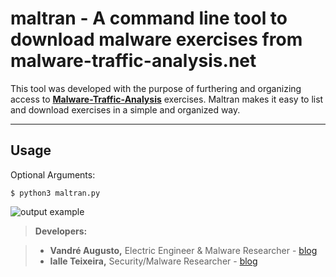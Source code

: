 **maltran** - A command line tool to download malware exercises from malware-traffic-analysis.net
===================


This tool was developed with the purpose of furthering and organizing access to **[Malware-Traffic-Analysis][3]** exercises. Maltran makes it easy to list and download exercises in a simple and organized way.

----------
<i class="icon-puzzle"></i> Usage
-------------
Optional Arguments:

	$ python3 maltran.py


![output example](https://image.prntscr.com/image/lZXytngvTUu1YEsi3YbOYg.jpg)


> <i class="icon-bug"></i>**Developers:** 

> - **Vandré  Augusto,** Electric Engineer & Malware Researcher - [blog][2]
> - **Ialle Teixeira,** Security/Malware Researcher - [blog][1]

  [1]: http://malwareverse.com/author/admin/
  [2]: http://malwareverse.com/author/drinkordie/
  [3]: http://malware-traffic-analysis.net/ 
